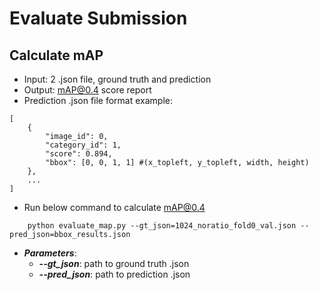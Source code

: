 # Evaluate Submission

## Calculate mAP
- Input: 2 .json file, ground truth and prediction
- Output: mAP@0.4 score report
- Prediction .json file format example:
```
[
    {
        "image_id": 0,
        "category_id": 1,
        "score": 0.894,
        "bbox": [0, 0, 1, 1] #(x_topleft, y_topleft, width, height)
    },
    ...
]
```

- Run below command to calculate mAP@0.4
```
    python evaluate_map.py --gt_json=1024_noratio_fold0_val.json --pred_json=bbox_results.json
```
- ***Parameters***:
    - ***--gt_json***:          path to ground truth .json
    - ***--pred_json***:        path to prediction .json
    
